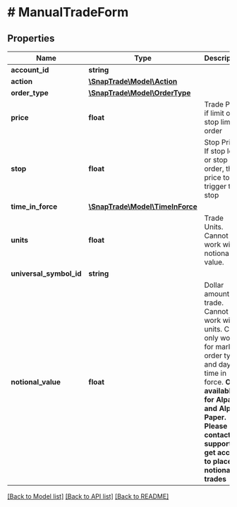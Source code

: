 # # ManualTradeForm

## Properties

Name | Type | Description | Notes
------------ | ------------- | ------------- | -------------
**account_id** | **string** |  | [optional]
**action** | [**\SnapTrade\Model\Action**](Action.md) |  | [optional]
**order_type** | [**\SnapTrade\Model\OrderType**](OrderType.md) |  | [optional]
**price** | **float** | Trade Price if limit or stop limit order | [optional]
**stop** | **float** | Stop Price. If stop loss or stop limit order, the price to trigger the stop | [optional]
**time_in_force** | [**\SnapTrade\Model\TimeInForce**](TimeInForce.md) |  | [optional]
**units** | **float** | Trade Units. Cannot work with notional value. | [optional]
**universal_symbol_id** | **string** |  | [optional]
**notional_value** | **float** | Dollar amount to trade. Cannot work with units. Can only work for market order types and day for time in force. **Only available for Alpaca and Alpaca Paper. Please contact support to get access to place notional trades** | [optional]

[[Back to Model list]](../../README.md#models) [[Back to API list]](../../README.md#endpoints) [[Back to README]](../../README.md)
